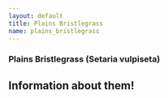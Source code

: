 ```yaml
---
layout: default
title: Plains Bristlegrass
name: plains_bristlegrass
---
```

### Plains Bristlegrass (Setaria vulpiseta)

## Information about them!
